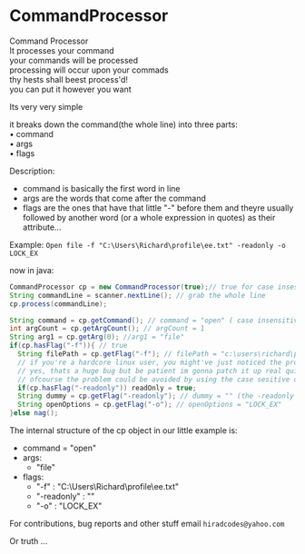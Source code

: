 # CommandProcessor
Command Processor<br>
It processes your command<br>
your commands will be processed<br>
processing will occur upon your commads<br>
thy hests shall beest process'd!<br>
you can put it however you want <br>

Its very very simple

it breaks down the command(the whole line) into three parts:<br>
&bull; command<br>
&bull; args<br>
&bull; flags

Description:
- command is basically the first word in line
- args are the words that come after the command
- flags are the ones that have that little "-" before them and theyre usually followed by another word (or a whole expression in quotes) as their attribute...

Example:
`Open file -f "C:\Users\Richard\profile\ee.txt" -readonly -o LOCK_EX`

now in java:
```java
CommandProcessor cp = new CommandProcessor(true);// true for case insesitive, false or nothing for case sesitive
String commandLine = scanner.nextLine(); // grab the whole line
cp.process(commandLine);

String command = cp.getCommand(); // command = "open" ( case insensitive! so everything becomes lowercase )
int argCount = cp.getArgCount(); // argCount = 1
String arg1 = cp.getArg(0); //arg1 = "file"
if(cp.hasFlag("-f")){ // true
  String filePath = cp.getFlag("-f"); // filePath = "c:\users\richard\profile\ee.txt" (everything inside the quotes, basically)
  // if you're a hardcore linux user, you might've just noticed the problem here. well.... 
  // yes, thats a huge bug but be patient im gonna patch it up real quick!
  // ofcourse the problem could be avoided by using the case sesitive option but still, that sucks.
  if(cp.hasFlag("-readonly")) readOnly = true;
  String dummy = cp.getFlag("-readonly"); // dummy = "" (the -readonly flag basically doesnt have any attributes *shrug*)
  String openOptions = cp.getFlag("-o"); // openOptions = "LOCK_EX" 
}else nag();

```

The internal structure of the cp object in our little example is:
* command = "open"
* args:
  * "file"
* flags:
  * "-f" : "C:\Users\Richard\profile\ee.txt"
  * "-readonly" : ""
  * "-o" : "LOCK_EX"



For contributions, bug reports and other stuff email `hiradcodes@yahoo.com`

Or truth ...
